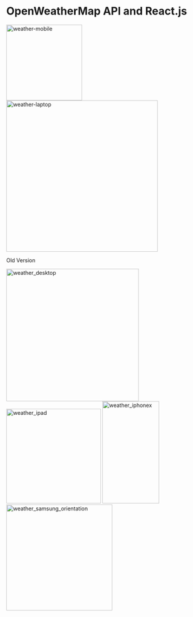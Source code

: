 # OpenWeatherMap API and React.js

<img width="200" alt="weather-mobile" src="https://user-images.githubusercontent.com/22225317/72583309-c2fec780-38b3-11ea-95b2-21f35db95c79.jpg"> <img width="400" alt="weather-laptop" src="https://user-images.githubusercontent.com/22225317/72583308-c1cd9a80-38b3-11ea-9429-52c861729120.jpg">

Old Version

<img width="350" alt="weather_desktop" src="https://user-images.githubusercontent.com/22225317/43680481-cd98683c-9809-11e8-9d5e-56476cb43c63.png"> <img width="250" alt="weather_ipad" src="https://user-images.githubusercontent.com/22225317/43680484-d65f3b44-9809-11e8-9886-c275169ad784.png">
<img width="150" height="270" alt="weather_iphonex" src="https://user-images.githubusercontent.com/22225317/43680483-d3d990fe-9809-11e8-8477-ee027750508d.png"> <img width="280" alt="weather_samsung_orientation" src="https://user-images.githubusercontent.com/22225317/43680510-9a14fe70-980a-11e8-8148-8f4cc22637e7.png">

